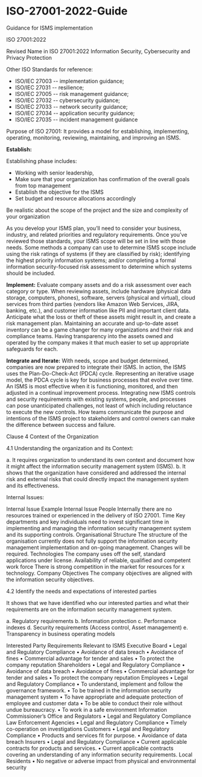 # ISO-27001-2022-Guide
Guidance for ISMS implementation

ISO 27001:2022

Revised Name in ISO 27001:2022 Information Security, Cybersecurity and Privacy Protection

Other ISO Standards for reference:

* ISO/IEC 27003 -- implementation guidance;
* ISO/IEC 27031 -- resilience;
* ISO/IEC 27005 -- risk management guidance;
* ISO/IEC 27032 -- cybersecurity guidance;
* ISO/IEC 27033 -- network security guidance;
* ISO/IEC 27034 -- application security guidance;
* ISO/IEC 27035 -- incident management guidance

Purpose of ISO 27001: It provides a model for establishing, implementing, operating, monitoring, reviewing, maintaining, and improving an ISMS.

**Establish:**

Establishing phase includes:

* Working with senior leadership, 
* Make sure that your organization has confirmation of the overall goals from top management
* Establish the objective for the ISMS
* Set budget and resource allocations accordingly

Be realistic about the scope of the project and the size and complexity of your organization

As you develop your ISMS plan, you’ll need to consider your business, industry, and related priorities and regulatory requirements. Once you’ve reviewed those standards, your ISMS scope will be set in line with those needs. Some methods a company can use to determine ISMS scope include using the risk ratings of systems (if they are classified by risk); identifying the highest priority information systems; and/or completing a formal information security-focused risk assessment to determine which systems should be included.

**Implement:**
Evaluate company assets and do a risk assessment over each category or type. When reviewing assets, include hardware (physical data storage, computers, phones), software, servers (physical and virtual), cloud services from third parties (vendors like Amazon Web Services, JIRA, banking, etc.), and customer information like PII and important client data. Anticipate what the loss or theft of these assets might result in, and create a risk management plan.
Maintaining an accurate and up-to-date asset inventory can be a game changer for many organizations and their risk and compliance teams. Having transparency into the assets owned and operated by the company makes it that much easier to set up appropriate safeguards for each.

**Integrate and Iterate:**
With needs, scope and budget determined, companies are now prepared to integrate their ISMS. In action, the ISMS uses the Plan-Do-Check-Act (PDCA) cycle. Representing an iterative usage model, the PDCA cycle is key for business processes that evolve over time. An ISMS is most effective when it is functioning, monitored, and then adjusted in a continual improvement process.
Integrating new ISMS controls and security requirements with existing systems, people, and processes can pose unanticipated challenges, not least of which including reluctance to execute the new controls. How teams communicate the purpose and intentions of the ISMS project to stakeholders and control owners can make the difference between success and failure.


Clause 4 Context of the Organization

4.1 Understanding the organization and its Context:

a. It requires organization to understand its own context and document how it might affect the information security management system (ISMS).
b. It shows that the organization have considered and addressed the internal risk and external risks that could directly impact the management system and its effectiveness.

Internal Issues:

Internal Issue	Example Internal Issue
People	Internally there are no resources trained or experienced in the delivery of ISO 27001.
Time	Key departments and key individuals need to invest significant time in implementing and managing the information security management system and its supporting controls.
Organisational Structure	The structure of the organisation currently does not fully support the information security management implementation and on-going management. Changes will be required.
Technologies	The company uses off the self, standard applications under license.
Availability of reliable, qualified and competent work force	There is strong competition in the market for resources for x technology.
Company Objectives	The company objectives are aligned with the information security objectives.

4.2 Identify the needs and expectations of interested parties

It shows that we have identified who our interested parties and what their requirements are on the information security management system.

a. Regulatory requirements
b. Information protection
c. Performance indexes
d. Security requirements (Access control, Asset management)
e. Transparency in business operating models

Interested Party	Requirements Relevant to ISMS
Executive Board	• Legal and Regulatory Compliance
• Avoidance of data breach
• Avoidance of fines
• Commercial advantage for tender and sales
• To protect the company reputation
Shareholders	• Legal and Regulatory Compliance
• Avoidance of data breach
• Avoidance of fines
• Commercial advantage for tender and sales
• To protect the company reputation
Employees	• Legal and Regulatory Compliance
• To understand, implement and follow the governance framework.
• To be trained in the information security management system
• To have appropriate and adequate protection of employee and customer data
• To be able to conduct their role without undue bureaucracy.
• To work in a safe environment
Information Commissioner’s Office and Regulators	• Legal and Regulatory Compliance
Law Enforcement Agencies	• Legal and Regulatory Compliance
• Timely co-operation on investigations
Customers	• Legal and Regulatory Compliance
• Products and services fit for purpose.
• Avoidance of data breach
Insurers	• Legal and Regulatory Compliance
• Current applicable contracts for products and services.
• Current applicable contracts covering an understanding of any information security requirements.
Local Residents	• No negative or adverse impact from physical and environmental security
